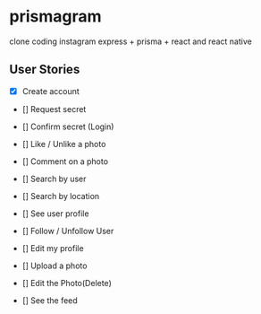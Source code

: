 # prismagram
clone coding instagram express + prisma + react and react native

## User Stories
- [x] Create account
- [] Request secret 
- [] Confirm secret (Login)
- [] Like / Unlike a photo
- [] Comment on a photo
- [] Search by user
- [] Search by location
- [] See user profile
- [] Follow / Unfollow User
- [] Edit my profile

- [] Upload a photo
- [] Edit the Photo(Delete)
- [] See the feed